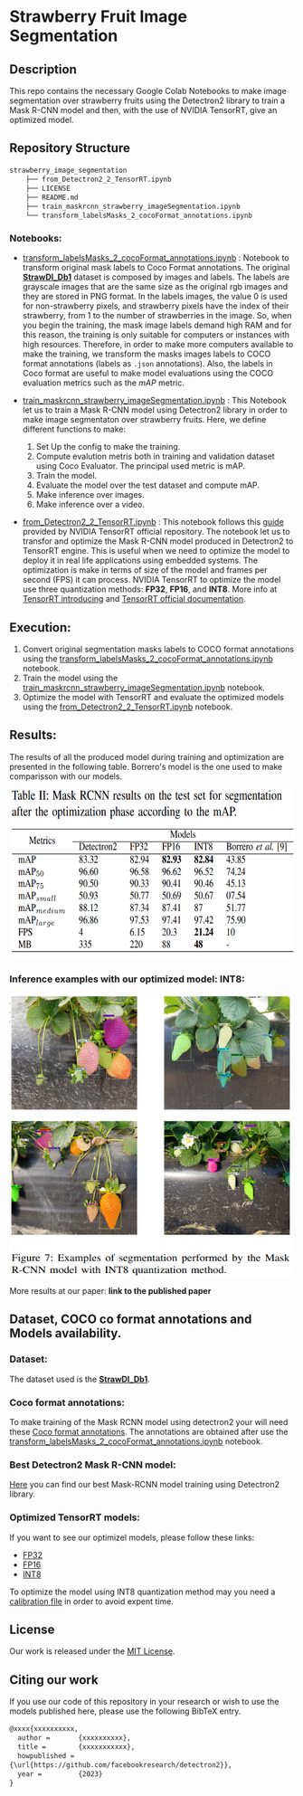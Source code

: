 # Strawberry Fruit Image Segmentation

## Description

This repo contains the necessary Google Colab Notebooks to make image segmentation over strawberry fruits using the Detectron2 library to train a Mask R-CNN model and then, with the use of NVIDIA TensorRT, give an optimized model.

## Repository Structure

```
strawberry_image_segmentation
    ├── from_Detectron2_2_TensorRT.ipynb
    ├── LICENSE
    ├── README.md
    ├── train_maskrcnn_strawberry_imageSegmentation.ipynb
    └── transform_labelsMasks_2_cocoFormat_annotations.ipynb
```

### Notebooks:

- [transform_labelsMasks_2_cocoFormat_annotations.ipynb](./transform_labelsMasks_2_cocoFormat_annotations.ipynb) : Notebook to transform original mask labels to Coco Format annotations. The original **[StrawDI_Db1](https://strawdi.github.io/)** dataset is composed by images and labels. The labels are grayscale images that are the same size as the original rgb images and they are stored in PNG format. In the labels images, the value 0 is used for non-strawberry pixels, and strawberry pixels have the index of their strawberry, from 1 to the number of strawberries in the image. So, when you begin the training, the mask image labels demand high RAM and for this reason, the training is only suitable for computers or instances with high resources. Therefore, in order to make more computers available to make the training, we transform the masks images labels to COCO format annotations (labels as `.json` annotations). Also, the labels in Coco format are useful to make model evaluations using the COCO evaluation metrics such as the *mAP* metric.

- [train_maskrcnn_strawberry_imageSegmentation.ipynb](train_maskrcnn_strawberry_imageSegmentation.ipynb) : This Notebook let us to train a Mask R-CNN model using Detectron2 library in order to make image segmentaton over strawberry fruits. Here, we define different functions to make:

    1. Set Up the config to make the training.
    2. Compute evalution metris both in training and validation dataset using Coco Evaluator. The principal used metric is mAP.
    3. Train the model.
    4. Evaluate the model over the test dataset and compute mAP.
    5. Make inference over images.
    6. Make inference over a video.

- [from_Detectron2_2_TensorRT.ipynb](from_Detectron2_2_TensorRT.ipynb) : This notebook follows this [guide](https://github.com/NVIDIA/TensorRT/tree/main/samples/python/detectron2) provided by NVIDIA TensorRT official repository. The notebook let us to transfor and optimize the Mask R-CNN model produced in Detectron2 to TensorRT engine. This is useful when we need to optimize the model to deploy it in real life applications using embedded systems. The optimization is make in terms of size of the model and frames per second (FPS) it can process. NVIDIA TensorRT to optimize the model use three quantization methods: **FP32**, **FP16**, and **INT8**. More info at [TensorRT introducing](https://developer.nvidia.com/tensorrt) and [TensorRT official documentation](https://docs.nvidia.com/deeplearning/tensorrt/developer-guide/index.html#quantization). 

## Execution:
1. Convert original segmentation masks labels to COCO format annotations using the [transform_labelsMasks_2_cocoFormat_annotations.ipynb](./transform_labelsMasks_2_cocoFormat_annotations.ipynb) notebook.
2. Train the model using the [train_maskrcnn_strawberry_imageSegmentation.ipynb](train_maskrcnn_strawberry_imageSegmentation.ipynb) notebook.
3. Optimize the model with TensorRT and evaluate the optimized models using the [from_Detectron2_2_TensorRT.ipynb](from_Detectron2_2_TensorRT.ipynb) notebook.


## Results:

The results of all the produced model during training and optimization are presented in the following table. Borrero's model is the one used to make comparisson with our models. 

<img src="./images/optimization_results.png"  width="600" height="300" alt="optimization_results">

### Inference examples with our optimized model: **INT8**:

<img src="./images/int8_infer.png"  width="500" height="500" alt="optimization_results">

More results at our paper: **link to the published paper**

## Dataset, COCO co format annotations and Models availability.

### Dataset:

The dataset used is the **[StrawDI_Db1](https://strawdi.github.io/)**. 

### Coco format annotations:

To make training of the Mask RCNN model using detectron2 your will need these [Coco format annotations](https://drive.google.com/drive/folders/1l1Q99A0Lu-hN9U2uUQ7-RQy7IJi0HJyj?usp=share_link). The annotations are obtained after use the [transform_labelsMasks_2_cocoFormat_annotations.ipynb](./transform_labelsMasks_2_cocoFormat_annotations.ipynb) notebook.

### Best Detectron2 Mask R-CNN model: 

[Here](https://drive.google.com/file/d/19yoDwcyfOJ7GGa_2WAypm7dsFxsMQKjN/view) you can find our best Mask-RCNN model training using Detectron2 library.

### Optimized TensorRT models:

If you want to see our optimizel models, please follow these links: 
- [FP32](https://drive.google.com/file/d/1bGCfdBADVvIU7IRd-Hjl9I0aNircov2i/view?usp=share_link)
- [FP16](https://drive.google.com/file/d/1vm3iuh8vLTqK1ODE2nKUykP4psR0lbyy/view?usp=share_link)
- [INT8](https://drive.google.com/file/d/16_U2-0ZsVCh_wtC5_RABC0xisNvK2R7-/view?usp=share_link)

To optimize the model using INT8 quantization method may you need a [calibration file](https://drive.google.com/file/d/1V4cW_WidK5XNcysnmIZZXK9ZjcMnHfpi/view) in order to avoid expent time.

## License

Our work is released under the [MIT License](./LICENSE).

## Citing our work

If you use our code of this repository in your research or wish to use the models published here, please use the following BibTeX entry.

```
@xxxx{xxxxxxxxxx,
  author =       {xxxxxxxxxx},
  title =        {xxxxxxxxxxx},
  howpublished = {\url{https://github.com/facebookresearch/detectron2}},
  year =         {2023}
}

```